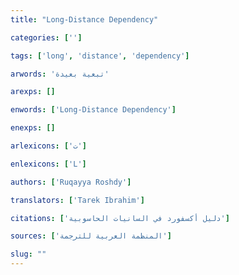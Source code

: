 ```yaml
---
title: "Long-Distance Dependency"

categories: ['']

tags: ['long', 'distance', 'dependency']

arwords: 'تبعية بعيدة'

arexps: []

enwords: ['Long-Distance Dependency']

enexps: []

arlexicons: ['ت']

enlexicons: ['L']

authors: ['Ruqayya Roshdy']

translators: ['Tarek Ibrahim']

citations: ['دليل أكسفورد في السانيات الحاسوبية']

sources: ['المنظمة العربية للترجمة']

slug: ""
---
```

